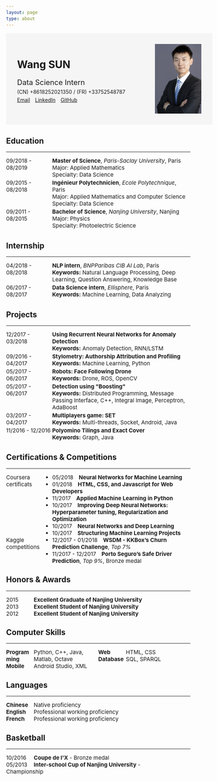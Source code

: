 ```yaml
---
layout: page
type: about
---
```

<div style="display: inline-block; background-color: #F5F5F5; padding: 30px; width: 100%;">
    <div style="float: left; margin: 0;">
        <h1>Wang SUN</h1>
        <p style="margin: 20px 0 0 0; font-size: 20px;">Data Science Intern</p>
        <p style="margin: 5px 0 5px 0;">(CN) +8618252021350 / (FR) +33752548787</p>
        <a href="mailto:me@wangsun.top" style="margin: 0;">Email</a>
        <a target="_blank" href="https://www.linkedin.com/in/wang-sun-aa9012135" style="margin: 0 0 0 10px;">LinkedIn</a>
        <a target="_blank" href="https://github.com/SWKG21" style="margin: 0 0 0 10px;">GitHub</a>
    </div>
    <img src="/source/cv_avatar.jpg" style="height:190px; float: right;">
</div>

<div>
    <h2>Education</h2>
    <hr>
    <div style="width: 100%; display: inline-block; font-size: 15px; margin: 0;">
        <div style="width: 25%; float: left;">09/2018 - 08/2019</div>
        <div style="width: 75%; float: left;"><b>Master of Science</b>, <i>Paris-Saclay University</i>, Paris<br>Major: Applied Mathematics<br>Specialty: Data Science</div>
    </div>
    <div style="width: 100%; display: inline-block; font-size: 15px; margin: 0;">
        <div style="width: 25%; float: left;">09/2015 - 08/2018</div>
        <div style="width: 75%; float: left;"><b>Ingénieur Polytechnicien</b>, <i>Ecole Polytechnique</i>, Paris<br>Major: Applied Mathematics and Computer Science<br>Specialty: Data Science</div>
    </div>
    <div style="width: 100%; display: inline-block; font-size: 15px; margin: 0;">
        <div style="width: 25%; float: left;">09/2011 - 08/2015</div>
        <div style="width: 75%; float: left;"><b>Bachelor of Science</b>, <i>Nanjing University</i>, Nanjing<br>Major: Physics<br>Specialty: Photoelectric Science</div>
    </div>
</div>

<div>
    <h2>Internship</h2>
    <hr>
    <div style="width: 100%; display: inline-block; font-size: 15px; margin: 0;">
        <div style="width: 25%; float: left;">04/2018 - 08/2018</div>
        <div style="width: 75%; float: left;"><b>NLP intern</b>, <i>BNPParibas CIB AI Lab</i>, Paris<br><b>Keywords:</b> Natural Language Processing, Deep Learning, Question Answering, Knowledge Base</div>
    </div>
    <div style="width: 100%; display: inline-block; font-size: 15px; margin: 0;">
        <div style="width: 25%; float: left;">06/2017 - 08/2017</div>
        <div style="width: 75%; float: left;"><b>Data Science intern</b>, <i>Ellisphere</i>, Paris<br><b>Keywords:</b> Machine Learning, Data Analyzing</div>
    </div>
</div>

<div>
    <h2>Projects</h2>
    <hr>
    <div style="width: 100%; display: inline-block; font-size: 15px; margin: 0;">
        <div style="width:25%; float: left;">12/2017 - 03/2018</div>
        <div style="width:75%; float: left;"><b>Using Recurrent Neural Networks for Anomaly Detection</b><br><b>Keywords:</b> Anomaly Detection, RNN/LSTM</div>
    </div>
    <div style="width: 100%; display: inline-block; font-size: 15px; margin: 0;">
        <div style="width:25%; float: left;">09/2016 - 04/2017</div>
        <div style="width:75%; float: left;"><b>Stylometry: Authorship Attribution and Profiling</b><br><b>Keywords:</b> Machine Learning, Python</div>
    </div>
    <div style="width: 100%; display: inline-block; font-size: 15px; margin: 0;">
        <div style="width:25%; float: left;">05/2017 - 06/2017</div>
        <div style="width:75%; float: left;"><b>Robots: Face Following Drone</b><br><b>Keywords:</b> Drone, ROS, OpenCV</div>
    </div>
    <div style="width: 100%; display: inline-block; font-size: 15px; margin: 0;">
        <div style="width:25%; float: left;">05/2017 - 06/2017</div>
        <div style="width:75%; float: left;"><b>Detection using "Boosting"</b><br><b>Keywords:</b> Distributed Programming, Message Passing Interface, C++, Integral Image, Perceptron, AdaBoost</div>
    </div>
    <div style="width: 100%; display: inline-block; font-size: 15px; margin: 0;">
        <div style="width:25%; float: left;">03/2017 - 04/2017</div>
        <div style="width:75%; float: left;"><b>Multiplayers game: SET</b><br><b>Keywords:</b> Multi-threads, Socket, Android, Java</div>
    </div>
    <div style="width: 100%; display: inline-block; font-size: 15px; margin: 0;">
        <div style="width:25%; float: left;">11/2016 - 12/2016</div>
        <div style="width:75%; float: left;"><b>Polyomino Tilings and Exact Cover</b><br><b>Keywords:</b> Graph, Java</div>
    </div>
</div>

<div>
    <h2>Certifications & Competitions</h2>
    <hr>
    <div style="width: 100%; display: in-line block; font-size: 15px; margin: 0;">
        <div style="width:25%; float: left;">Coursera certificats</div>
        <div style="width: 75%; float: left;">
            <ul style="margin: 0; padding: 0;">
                <li>05/2018<b style="margin: 0 0 0 15px;">Neural Networks for Machine Learning</b></li>
                <li>01/2018<b style="margin: 0 0 0 15px;">HTML, CSS, and Javascript for Web Developers</b></li>
                <li>11/2017<b style="margin: 0 0 0 15px;">Applied Machine Learning in Python</b></li>
                <li>10/2017<b style="margin: 0 0 0 15px;">Improving Deep Neural Networks: Hyperparameter tuning, Regularization and Optimization</b></li>
                <li>10/2017<b style="margin: 0 0 0 15px;">Neural Networks and Deep Learning</b></li>
                <li>10/2017<b style="margin: 0 0 0 15px;">Structuring Machine Learning Projects</b></li>
            </ul>
        </div>
    </div>
    <div style="width: 100%; display: in-line block; font-size: 15px; margin: 0;">
        <div style="width:25%; float: left;">Kaggle competitions</div>
        <div style="width: 75%; float: left;">
            <ul style="margin: 0; padding: 0;">
                <li>12/2017 - 01/2018<b style="margin: 0 0 0 15px;">WSDM - KKBox’s Churn Prediction Challenge</b>, <i>Top 7%</i></li>
                <li>11/2017 - 12/2017<b style="margin: 0 0 0 15px;">Porto Seguro’s Safe Driver Prediction</b>, <i>Top 9%</i>, Bronze medal</li>
            </ul>
        </div>
    </div>
    <div style="clear: both;"></div>
</div>

<div>
    <h2>Honors & Awards</h2>
    <hr>
    <div style="width: 100%; display: in-line block; font-size: 15px; margin: 0;">
        <div style="width:15%; float: left;">2015</div>
        <div style="width: 85%;"><b>Excellent Graduate of Nanjing University</b></div>
    </div>
    <div style="width: 100%; display: in-line block; font-size: 15px; margin: 0;">
        <div style="width:15%; float: left;">2013</div>
        <div style="width: 85%;"><b>Excellent Student of Nanjing University</b></div>
    </div>
    <div style="width: 100%; display: in-line block; font-size: 15px; margin: 0;">
        <div style="width:15%; float: left;">2012</div>
        <div style="width: 85%;"><b>Excellent Student of Nanjing University</b></div>
    </div>
</div>

<div>
    <h2>Computer Skills</h2>
    <hr>
    <div style="width: 100%; display: in-line block; font-size: 15px; margin: 0;">
        <div style="width: 15%; float: left;"><b>Programming</b></div>
        <div style="width: 35%; float: left;">Python, C++, Java, Matlab, Octave</div>
        <div style="width: 15%; float: left;"><b>Web</b></div>
        <div style="width: 35%; float: left;">HTML, CSS</div>
    </div>
    <div style="width: 100%; display: in-line block; font-size: 15px; margin: 0;">
        <div style="width:15%; float: left;"><b>Database</b></div>
        <div style="width: 35%; float: left;">SQL, SPARQL</div>
        <div style="width:15%; float: left;"><b>Mobile</b></div>
        <div style="width: 35%; float: left;">Android Studio, XML</div>
    </div>
    <div style="clear: both;"></div>
</div>

<div>
    <h2>Languages</h2>
    <hr>
    <div style="width: 100%; display: in-line block; font-size: 15px; margin: 0;">
        <div style="width:15%; float: left;"><b>Chinese</b></div>
        <div style="width: 85%;">Native proficiency</div>
    </div>
    <div style="width: 100%; display: in-line block; font-size: 15px; margin: 0;">
        <div style="width:15%; float: left;"><b>English</b></div>
        <div style="width: 85%;">Professional working proficiency</div>
    </div>
    <div style="width: 100%; display: in-line block; font-size: 15px; margin: 0;">
        <div style="width:15%; float: left;"><b>French</b></div>
        <div style="width: 85%;">Professional working proficiency</div>
    </div>
</div>

<div>
    <h2>Basketball</h2>
    <hr>
    <div style="width: 100%; display: in-line block; font-size: 15px; margin: 0;">
        <div style="width:15%; float: left;">10/2016</div>
        <div style="width: 85%;"><b>Coupe de l'X</b> - Bronze medal</div>
    </div>
    <div style="width: 100%; display: in-line block; font-size: 15px; margin: 0;">
        <div style="width:15%; float: left;">05/2013</div>
        <div style="width: 85%;"><b>Inter-school Cup of Nanjing University</b> - Championship</div>
    </div>
</div>